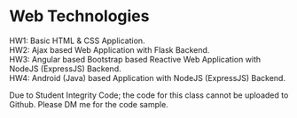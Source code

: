 # Web Technologies

HW1: Basic HTML & CSS Application.\
HW2: Ajax based Web Application with Flask Backend.\
HW3: Angular based Bootstrap based Reactive Web Application with NodeJS (ExpressJS) Backend.\
HW4: Android (Java) based Application with NodeJS (ExpressJS) Backend.

Due to Student Integrity Code; the code for this class cannot be uploaded to Github. Please DM me for the code sample.